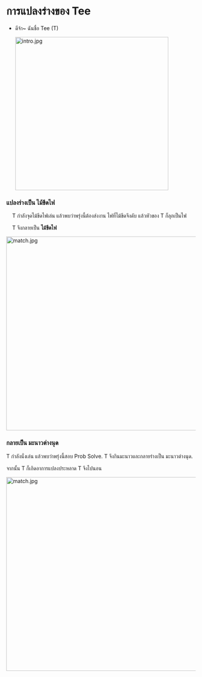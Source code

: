 # การแปลงร่างของ Tee

- ดีจ้า~ ฉันชื่อ Tee (T)
  
  <img src="https://raw.githubusercontent.com/L0rdT33z/Tee-Transformation/main/img/intro.jpg" title="" alt="intro.jpg" width="407">

### แปลงร่างเป็น ไม้ขีดไฟ

    T กำลังจุดไม้ขีดไฟเล่น แล้วพบว่าพรุ่งนี้ต้องส่งงาน ไฟที่ไม้ขีดจึงดับ แล้วหัวของ T ก็ลุกเป็นไฟ 

    T จึงกลายเป็น **ไม้ขีดไฟ**

<img title="" src="https://raw.githubusercontent.com/L0rdT33z/Tee-Transformation/main/img/match.jpg" alt="match.jpg" width="515">

### กลายเป็น มะนาวต่างนุด

T กำลังนั่งเล่น แล้วพบว่าพรุ่งนี้สอบ Prob Solve. T จึงกินมะนาวและกลายร่างเป็น มะนาวต่างนุด.

จากนั้น T ก็เกิดอาการแปลงประหลาด T จึงไปนอน

<img title="" src="https://raw.githubusercontent.com/L0rdT33z/Tee-Transformation/main/img/lemon.jpg" alt="match.jpg" width="515">
